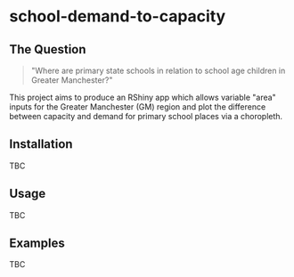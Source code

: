 # school-demand-to-capacity

## The Question

> "Where are primary state schools in relation to school age children in Greater Manchester?"

This project aims to produce an RShiny app which allows variable "area" inputs for the Greater Manchester (GM) region and plot the difference between capacity and demand for primary school places via a choropleth.

## Installation

TBC

## Usage

TBC

## Examples

TBC

